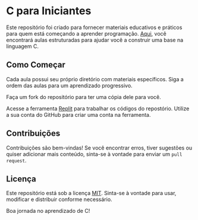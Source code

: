 # C para Iniciantes

Este repositório foi criado para fornecer materiais educativos e práticos para quem está começando a aprender programação. [Aqui](aulas), você encontrará aulas estruturadas para ajudar você a construir uma base na linguagem C.

## Como Começar

Cada aula possui seu próprio diretório com materiais específicos. Siga a ordem das aulas para um aprendizado progressivo.

Faça um fork do repositório para ter uma cópia dele para você.

Acesse a ferramenta [Replit](https://replit.com) para trabalhar os códigos do repostório. Utilize a sua conta do GitHub para criar uma conta na ferramenta.

## Contribuições

Contribuições são bem-vindas! Se você encontrar erros, tiver sugestões ou quiser adicionar mais conteúdo, sinta-se à vontade para enviar um `pull request`.

## Licença

Este repositório está sob a licença [MIT](LICENSE). Sinta-se à vontade para usar, modificar e distribuir conforme necessário.

Boa jornada no aprendizado de C! 
